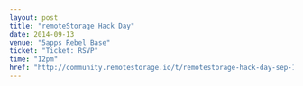 ```yaml
---
layout: post
title: "remoteStorage Hack Day"
date: 2014-09-13
venue: "5apps Rebel Base"
ticket: "Ticket: RSVP"
time: "12pm"
href: "http://community.remotestorage.io/t/remotestorage-hack-day-sep-13-berlin-jsfest-edition/200"
---
```

